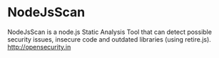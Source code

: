 # NodeJsScan
NodeJsScan is a node.js Static Analysis Tool that can detect possible security issues, insecure code and outdated libraries (using retire.js).
http://opensecurity.in
